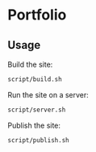 # Portfolio

## Usage

Build the site:

```sh
script/build.sh
```

Run the site on a server:

```sh
script/server.sh
```

Publish the site:

```sh
script/publish.sh
```
